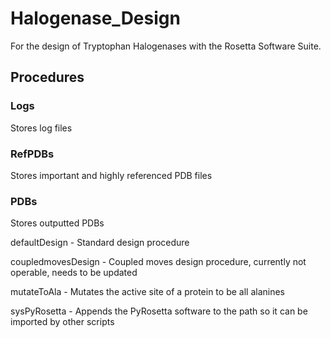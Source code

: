 # Halogenase_Design
For the design of Tryptophan Halogenases with the Rosetta Software Suite.

## Procedures
### Logs
Stores log files
### RefPDBs
Stores important and highly referenced PDB files
### PDBs
Stores outputted PDBs

defaultDesign - Standard design procedure 

coupledmovesDesign - Coupled moves design procedure, currently not operable, needs to be updated

mutateToAla - Mutates the active site of a protein to be all alanines

sysPyRosetta - Appends the PyRosetta software to the path so it can be imported by other scripts


